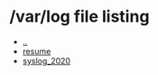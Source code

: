 # /var/log file listing

- [..](/var)
- [resume](/var/log/resume)
- [syslog_2020](/var/log/syslog_2020)
